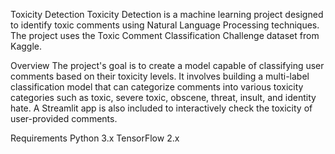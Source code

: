 Toxicity Detection
Toxicity Detection is a machine learning project designed to identify toxic comments using Natural Language Processing techniques. The project uses the Toxic Comment Classification Challenge dataset from Kaggle.

Overview
The project's goal is to create a model capable of classifying user comments based on their toxicity levels. It involves building a multi-label classification model that can categorize comments into various toxicity categories such as toxic, severe toxic, obscene, threat, insult, and identity hate. A Streamlit app is also included to interactively check the toxicity of user-provided comments.

Requirements
Python 3.x
TensorFlow 2.x
